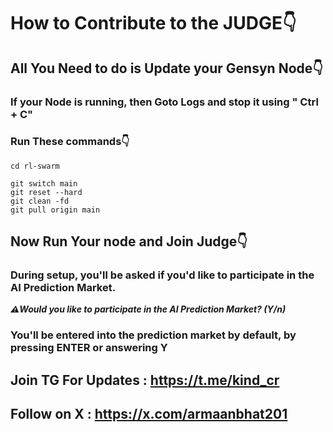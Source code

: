 # How to Contribute to the JUDGE👇

## All You Need to do is Update your Gensyn Node👇

### If your Node is running, then Goto Logs and stop it using " Ctrl + C" 

### Run These commands👇
```
cd rl-swarm
```

```
git switch main
git reset --hard
git clean -fd
git pull origin main
```

## Now Run Your node and Join Judge👇

### During setup, you'll be asked if you'd like to participate in the AI Prediction Market.

***⚠️Would you like to participate in the AI Prediction Market? (Y/n)***

### You'll be entered into the prediction market by default, by pressing ENTER or answering Y


## Join TG For Updates : https://t.me/kind_cr
## Follow on X : https://x.com/armaanbhat201
